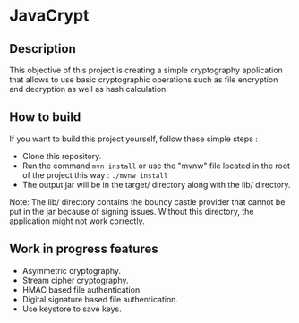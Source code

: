 # JavaCrypt

## Description
This objective of this project is creating a simple cryptography application that allows to use basic cryptographic operations such as file encryption and decryption as well as hash calculation.

## How to build
If you want to build this project yourself, follow these simple steps :
- Clone this repository.
- Run the command ```mvn install``` or use the "mvnw" file located in the root of the project this way : ```./mvnw install```
- The output jar will be in the target/ directory along with the lib/ directory.

Note: The lib/ directory contains the bouncy castle provider that cannot be put in the jar because of signing issues.
Without this directory, the application might not work correctly.

## Work in progress features
- Asymmetric cryptography.
- Stream cipher cryptography.
- HMAC based file authentication.
- Digital signature based file authentication.
- Use keystore to save keys.
